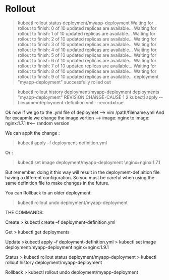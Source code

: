 Rollout
=======


> kubectl rollout status deployment/myapp-deployment
Waiting for rollout to finish: 0 of 10 updated replicas are available...
Waiting for rollout to finish: 1 of 10 updated replicas are available...
Waiting for rollout to finish: 2 of 10 updated replicas are available...
Waiting for rollout to finish: 3 of 10 updated replicas are available...
Waiting for rollout to finish: 4 of 10 updated replicas are available...
Waiting for rollout to finish: 5 of 10 updated replicas are available...
Waiting for rollout to finish: 6 of 10 updated replicas are available...
Waiting for rollout to finish: 7 of 10 updated replicas are available...
Waiting for rollout to finish: 8 of 10 updated replicas are available...
Waiting for rollout to finish: 9 of 10 updated replicas are available...
deployment "myapp-deployment" successfully rolled out




> kubectl rollout history deployment/myapp-deployment
deployments "myapp-deployment"
REVISION CHANGE-CAUSE
1        <none>
2        kubectl apply --filename=deployment-definition.yml --record=true



Ok now if we go to the .yml file of deploymet --> vim /path/filename.yml
And for excapmle we change the image vertion --> image: nginx to image: nginx:1.7.1 #<-- random version

We can applt the change :
> kubectl apply –f deployment-definition.yml

Or :

> kubectl set image deployment/myapp-deployment \nginx=nginx:1.7.1

But remember, doing it this way
will result in the deployment-definition file having a different configuration. So you
must be careful when using the same definition file to make changes in the future.

You can Rollback to an older deployment:
> kubectl rollout undo deployment/myapp-deployment


THE COMMANDS:

Create  > kubectl create –f deployment-definition.yml

Get     > kubectl get deployments

Update  >kubectl apply –f deployment-definition.yml
        > kubectl set image deployment/myapp-deployment nginx=nginx:1.9.1

Status  > kubectl rollout status deployment/myapp-deployment
	> kubectl rollout history deployment/myapp-deployment

Rollback > kubectl rollout undo deployment/myapp-deployment



